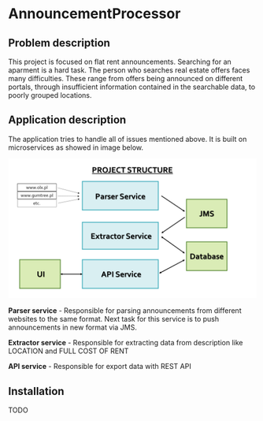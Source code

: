 # AnnouncementProcessor

## Problem description
This project is focused on flat rent announcements. Searching for an aparment is a hard task. The person who searches real estate offers faces many difficulties. These range from offers being announced on different portals, through insufficient information contained in the searchable data, to poorly grouped locations.


## Application description
The application tries to handle all of issues mentioned above. 
It is built on microservices as showed in image below.

![alt text](project_structure.png)

**Parser service** - Responsible for parsing announcements from different websites to the same format. Next task for this service is to push announcements in new format via JMS.

**Extractor service** - Responsible for extracting data from description like LOCATION and FULL COST OF RENT

**API service** - Responsible for export data with REST API

## Installation
TODO
